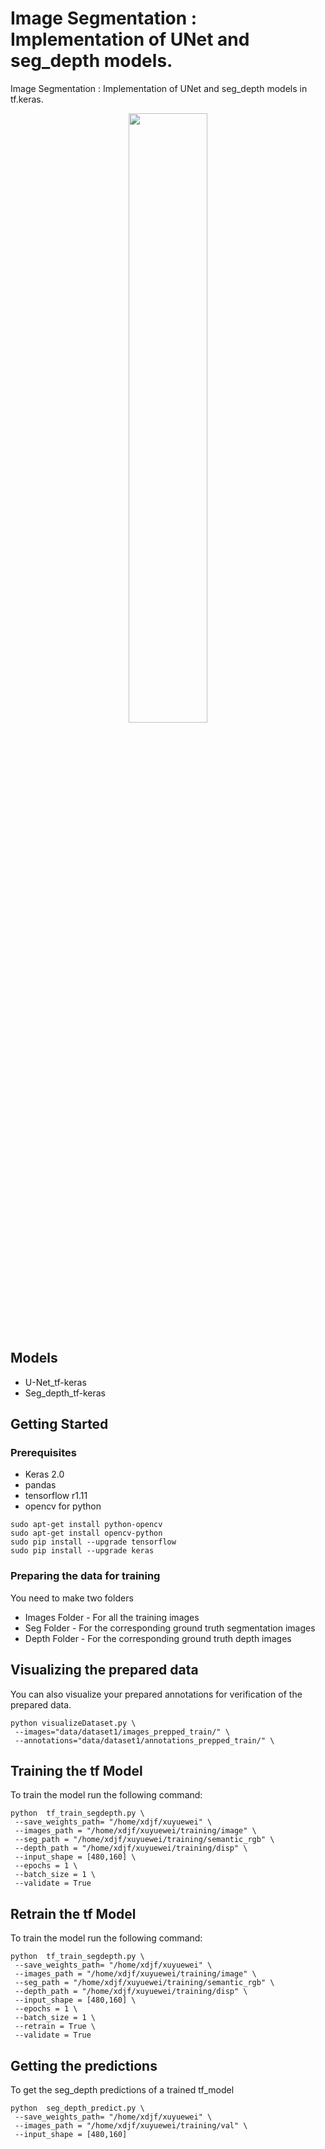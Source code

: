 # Image Segmentation : Implementation of UNet and seg_depth models.

Image Segmentation : Implementation of UNet and seg_depth models in tf.keras.


<p align="center">
  <img src="https://raw.githubusercontent.com/sunshineatnoon/Paper-Collection/master/images/FCN1.png" width="50%" >
</p>


## Models 

* U-Net_tf-keras
* Seg_depth_tf-keras

## Getting Started

### Prerequisites

* Keras 2.0
* pandas
* tensorflow r1.11
* opencv for python

```shell
sudo apt-get install python-opencv
sudo apt-get install opencv-python
sudo pip install --upgrade tensorflow
sudo pip install --upgrade keras
```

### Preparing the data for training

You need to make two folders

*  Images Folder - For all the training images 
* Seg Folder - For the corresponding ground truth segmentation images
* Depth Folder - For the corresponding ground truth depth images


## Visualizing the prepared data

You can also visualize your prepared annotations for verification of the prepared data.

```shell
python visualizeDataset.py \
 --images="data/dataset1/images_prepped_train/" \
 --annotations="data/dataset1/annotations_prepped_train/" \

```

## Training the tf Model

To train the model run the following command:

```shell
python  tf_train_segdepth.py \
 --save_weights_path= "/home/xdjf/xuyuewei" \
 --images_path = "/home/xdjf/xuyuewei/training/image" \
 --seg_path = "/home/xdjf/xuyuewei/training/semantic_rgb" \
 --depth_path = "/home/xdjf/xuyuewei/training/disp" \
 --input_shape = [480,160] \
 --epochs = 1 \
 --batch_size = 1 \
 --validate = True
```

## Retrain the tf Model

To train the model run the following command:

```shell
python  tf_train_segdepth.py \
 --save_weights_path= "/home/xdjf/xuyuewei" \
 --images_path = "/home/xdjf/xuyuewei/training/image" \
 --seg_path = "/home/xdjf/xuyuewei/training/semantic_rgb" \
 --depth_path = "/home/xdjf/xuyuewei/training/disp" \
 --input_shape = [480,160] \
 --epochs = 1 \
 --batch_size = 1 \
 --retrain = True \
 --validate = True
```

## Getting the predictions

To get the seg_depth predictions of a trained tf_model

```shell
python  seg_depth_predict.py \
 --save_weights_path= "/home/xdjf/xuyuewei" \
 --images_path = "/home/xdjf/xuyuewei/training/val" \
 --input_shape = [480,160]
```


